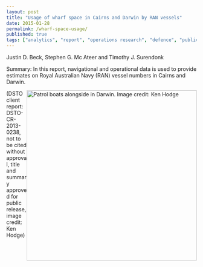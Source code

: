```yaml
---
layout: post
title: "Usage of wharf space in Cairns and Darwin by RAN vessels"
date: 2015-01-28
permalink: /wharf-space-usage/
published: true
tags: ["analytics", "report", "operations research", "defence", "publication", ]
---
```


Justin D. Beck, Stephen G. Mc Ateer and Timothy J. Surendonk

Summary: In this report, navigational and operational data is used to provide estimates on Royal Australian Navy (RAN) vessel numbers in Cairns and Darwin.

[<img src="https://upload.wikimedia.org/wikipedia/commons/6/6d/Darwin%27s_Stokes_Hill_Wharf_January_2010.jpg" alt="Patrol boats alongside in Darwin. Image credit: Ken Hodge" width="450px" style="float: right;"/>](https://commons.wikimedia.org/wiki/File:Darwin's_Stokes_Hill_Wharf_January_2010.jpg)

(DSTO client report: DSTO-CR-2013-0238, not to be cited without approval, title and summary approved for public release, image credit: Ken Hodge)
